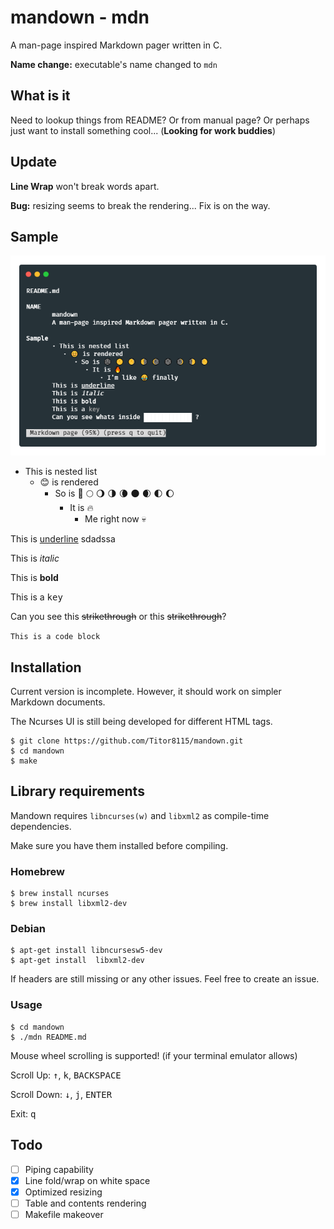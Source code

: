 # mandown - mdn

A man-page inspired Markdown pager written in C.

**Name change:** executable's name changed to `mdn`

## What is it

Need to lookup things from README? Or from manual page? Or perhaps just want to install something cool... (**Looking for work buddies**)

## Update

**Line Wrap** won't break words apart.

**Bug:** resizing seems to break the rendering... Fix is on the way.

## Sample

![screenshot](./screenshot.png)

- This is nested list
  - 😊 is rendered
    - So is 🌚 🌕 🌖 🌗 🌘 🌑 🌒 🌓 🌔
      - It is 🔥
        - Me right now 💀

This is <ins>underline</ins> sdadssa

This is <em>italic</em>

This is <strong>bold</strong>

This is a <kbd>key</kbd>

Can you see this <s>strikethrough</s> or this <del>strikethrough</del>?

`This is a code block`

## Installation

Current version is incomplete. However, it should work on simpler Markdown documents.

The Ncurses UI is still being developed for different HTML tags.

```shell
$ git clone https://github.com/Titor8115/mandown.git
$ cd mandown
$ make
```

## Library requirements

Mandown requires `libncurses(w)` and `libxml2` as compile-time dependencies.

Make sure you have them installed before compiling.

### Homebrew
```shell
$ brew install ncurses
$ brew install libxml2-dev
```

### Debian
```shell
$ apt-get install libncursesw5-dev
$ apt-get install  libxml2-dev
```

If headers are still missing or any other issues. Feel free to create an issue.

### Usage

```shell
$ cd mandown
$ ./mdn README.md
```

Mouse wheel scrolling is supported! (if your terminal emulator allows)

Scroll Up: <kbd>↑</kbd>, <kbd>k</kbd>, <kbd>BACKSPACE</kbd>

Scroll Down: <kbd>↓</kbd>, <kbd>j</kbd>, <kbd>ENTER</kbd>

Exit: <kbd>q</kbd>

## Todo

- [ ] Piping capability
- [x] Line fold/wrap on white space
- [x] Optimized resizing
- [ ] Table and contents rendering
- [ ] Makefile makeover
